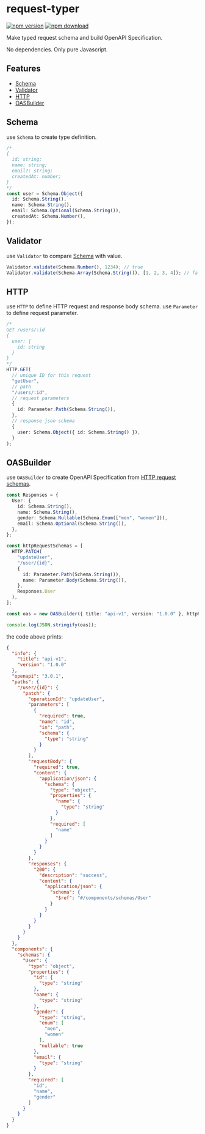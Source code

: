# request-typer
[![npm version](https://badge.fury.io/js/request-typer.svg)](https://badge.fury.io/js/request-typer)
[![npm download](https://badgen.net/npm/dt/request-typer)](https://badgen.net/npm/dt/request-typer)

Make typed request schema and build OpenAPI Specification.

No dependencies. Only pure Javascript.

## Features
- [Schema](#schema)
- [Validator](#validator)
- [HTTP](#http)
- [OASBuilder](#oasbuilder)

## Schema
use ```Schema``` to create type definition.

```typescript
/*
{
  id: string;
  name: string;
  email?: string;
  createdAt: number;
}
*/
const user = Schema.Object({
  id: Schema.String(),
  name: Schema.String(),
  email: Schema.Optional(Schema.String()),
  createdAt: Schema.Number(),
});
```

## Validator
use ```Validator``` to compare [Schema](#schema) with value.

```typescript
Validator.validate(Schema.Number(), 1234); // true
Validator.validate(Schema.Array(Schema.String()), [1, 2, 3, 4]); // false
```

## HTTP
use ```HTTP``` to define HTTP request and response body schema.
use ```Parameter``` to define request parameter.

```typescript
/*
GET /users/:id
{
  user: {
    id: string
  }
}
*/
HTTP.GET(
  // unique ID for this request
  "getUser",
  // path
  "/users/:id",
  // request parameters
  {
    id: Parameter.Path(Schema.String()),
  },
  // response json schema
  {
    user: Schema.Object({ id: Schema.String() }),
  }
);
```

## OASBuilder
use ```OASBuilder``` to create OpenAPI Specification from [HTTP request schemas](#http).

```typescript
const Responses = {
  User: {
    id: Schema.String(),
    name: Schema.String(),
    gender: Schema.Nullable(Schema.Enum(["men", "women"])),
    email: Schema.Optional(Schema.String()),
  },
};

const httpRequestSchemas = [
  HTTP.PATCH(
    "updateUser",
    "/user/{id}",
    {
      id: Parameter.Path(Schema.String()),
      name: Parameter.Body(Schema.String()),
    },
    Responses.User
  ),
];

const oas = new OASBuilder({ title: "api-v1", version: "1.0.0" }, httpRequestSchemas, Responses).build();

console.log(JSON.stringify(oas));
```

the code above prints:

```json
{
  "info": {
    "title": "api-v1",
    "version": "1.0.0"
  },
  "openapi": "3.0.1",
  "paths": {
    "/user/{id}": {
      "patch": {
        "operationId": "updateUser",
        "parameters": [
          {
            "required": true,
            "name": "id",
            "in": "path",
            "schema": {
              "type": "string"
            }
          }
        ],
        "requestBody": {
          "required": true,
          "content": {
            "application/json": {
              "schema": {
                "type": "object",
                "properties": {
                  "name": {
                    "type": "string"
                  }
                },
                "required": [
                  "name"
                ]
              }
            }
          }
        },
        "responses": {
          "200": {
            "description": "success",
            "content": {
              "application/json": {
                "schema": {
                  "$ref": "#/components/schemas/User"
                }
              }
            }
          }
        }
      }
    }
  },
  "components": {
    "schemas": {
      "User": {
        "type": "object",
        "properties": {
          "id": {
            "type": "string"
          },
          "name": {
            "type": "string"
          },
          "gender": {
            "type": "string",
            "enum": [
              "men",
              "women"
            ],
            "nullable": true
          },
          "email": {
            "type": "string"
          }
        },
        "required": [
          "id",
          "name",
          "gender"
        ]
      }
    }
  }
}
```
